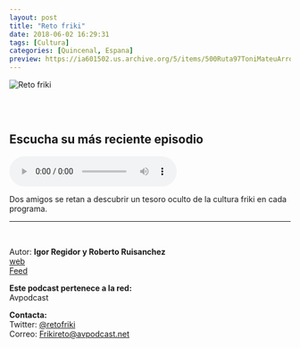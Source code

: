 ```yaml
---
layout: post
title: "Reto friki"
date: 2018-06-02 16:29:31
tags: [Cultura]
categories: [Quincenal, Espana]
preview: https://ia601502.us.archive.org/5/items/500Ruta97ToniMateuArrom/300RETOFRIKI.jpg
---
```


![Reto friki](https://ia801502.us.archive.org/5/items/500Ruta97ToniMateuArrom/500RETOFRIKI.jpg)

<br/>
<br/>

## Escucha su más reciente episodio

<!--reproductor-feed=http://feedpress.me/retofriki-->
<!--reproductor-start-->
<audio id="audio" preload="auto" controls="" src="https://tracking.feedpress.it/link/20126/10708929/OrbitaFriki-3x03-Entrevista-Tesoro-y-Gloria.mp3"></audio>
<!--reproductor-end-->

Dos amigos se retan a descubrir un tesoro oculto de la cultura friki en cada programa.  


_ _ _

<br>

Autor: **Igor Regidor y Roberto Ruisanchez**  
[web](Http://avpodcast.net/retofriki)  
[Feed](http://feedpress.me/retofriki)  


**Este podcast pertenece a la red:**  
Avpodcast  


**Contacta:**  
Twitter: [@retofriki](https://twitter.com/retofriki)  
Correo: [Frikireto@avpodcast.net](mailto:Frikireto@avpodcast.net)  
